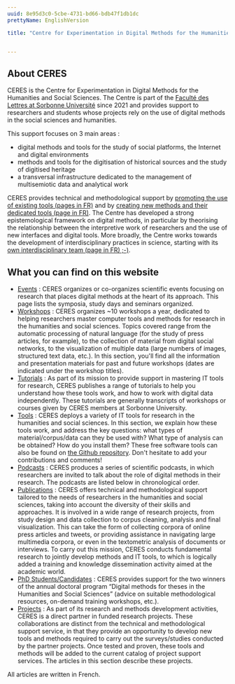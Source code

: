 ```yaml
---
uuid: 8e95d3c0-5cbe-4731-bd66-bdb47f1db1dc
prettyName: EnglishVersion

title: "Centre for Experimentation in Digital Methods for the Humanities and Social Sciences"


---
```


## About CERES

CERES is the Centre for Experimentation in Digital Methods for the Humanities and Social Sciences. The Centre is part of the [Faculté des Lettres at Sorbonne Université](https://lettres.sorbonne-universite.fr/) since 2021 and provides support to researchers and students whose projects rely on the use of digital methods in the social sciences and humanities.

This support focuses on 3 main areas :
- digital methods and tools for the study of social platforms, the Internet and digital environments
- methods and tools for the digitisation of historical sources and the study of digitised heritage
- a transversal infrastructure dedicated to the management of multisemiotic data and analytical work

CERES provides technical and methodological support by [promoting the use of existing tools (pages in FR)](https://ceres.sorbonne-universite.fr/ateliers) and by [creating new methods and their dedicated tools (page in FR)](https://ceres.sorbonne-universite.fr/projets). The Centre has developed a strong epistemological framework on digital methods, in particular by theorising the relationship between the interpretive work of researchers and the use of new interfaces and digital tools. More broadly, the Centre works towards the development of interdisciplinary practices in science, starting with its [own interdisciplinary team (page in FR) ;-)](https://ceres.sorbonne-universite.fr/membres).

## What you can find on this website

- [Events](https://ceres.sorbonne-universite.fr/événements/) : CERES organizes or co-organizes scientific events focusing on research that places digital methods at the heart of its approach. This page lists the symposia, study days and seminars organized.
- [Workshops](https://ceres.sorbonne-universite.fr/ateliers/) : CERES organizes ~10 workshops a year, dedicated to helping researchers master computer tools and methods for research in the humanities and social sciences. Topics covered range from the automatic processing of natural language (for the study of press articles, for example), to the collection of material from digital social networks, to the visualization of multiple data (large numbers of images, structured text data, etc.). In this section, you'll find all the information and presentation materials for past and future workshops (dates are indicated under the workshop titles).
- [Tutorials](https://ceres.sorbonne-universite.fr/tutoriels/) : As part of its mission to provide support in mastering IT tools for research, CERES publishes a range of tutorials to help you understand how these tools work, and how to work with digital data independently. These tutorials are generally transcripts of workshops or courses given by CERES members at Sorbonne University.
- [Tools](https://ceres.sorbonne-universite.fr/outils/) : CERES deploys a variety of IT tools for research in the humanities and social sciences. In this section, we explain how these tools work, and address the key questions: what types of material/corpus/data can they be used with? What type of analysis can be obtained? How do you install them? These free software tools can also be found on [the Github repository](https://github.com/CERES-Sorbonne). Don't hesitate to add your contributions and comments!
- [Podcasts](https://ceres.sorbonne-universite.fr/podcasts/) : CERES produces a series of scientific podcasts, in which researchers are invited to talk about the role of digital methods in their research. The podcasts are listed below in chronological order.
- [Publications](https://ceres.sorbonne-universite.fr/publications/) : CERES offers technical and methodological support tailored to the needs of researchers in the humanities and social sciences, taking into account the diversity of their skills and approaches. It is involved in a wide range of research projects, from study design and data collection to corpus cleaning, analysis and final visualization. This can take the form of collecting corpora of online press articles and tweets, or providing assistance in navigating large multimedia corpora, or even in the textometric analysis of documents or interviews. To carry out this mission, CERES conducts fundamental research to jointly develop methods and IT tools, to which is logically added a training and knowledge dissemination activity aimed at the academic world.
- [PhD Students/Candidates](https://ceres.sorbonne-universite.fr/thèses/) : CERES provides support for the two winners of the annual doctoral program “Digital methods for theses in the Humanities and Social Sciences” (advice on suitable methodological resources, on-demand training workshops, etc.).
- [Projects](https://ceres.sorbonne-universite.fr/projets/) : As part of its research and methods development activities, CERES is a direct partner in funded research projects. These collaborations are distinct from the technical and methodological support service, in that they provide an opportunity to develop new tools and methods required to carry out the surveys/studies conducted by the partner projects. Once tested and proven, these tools and methods will be added to the current catalog of project support services. The articles in this section describe these projects.

All articles are written in French.



